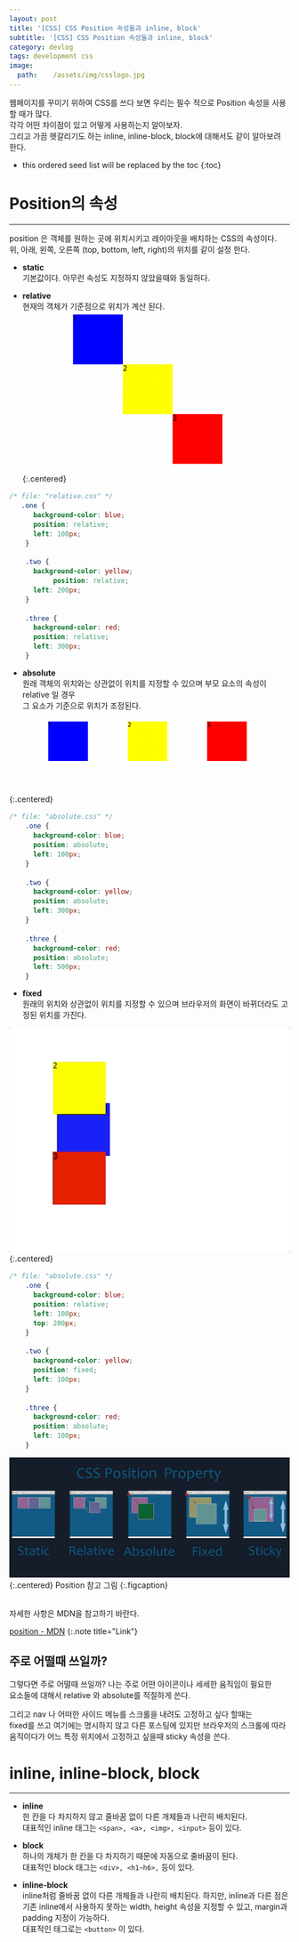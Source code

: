 ```yaml
---
layout: post
title: '[CSS] CSS Position 속성들과 inline, block'
subtitle: '[CSS] CSS Position 속성들과 inline, block'
category: devlog
tags: development css
image:
  path:    /assets/img/csslogo.jpg
---
```

[position - MDN]:https://developer.mozilla.org/ko/docs/Web/CSS/position
웹페이지를 꾸미기 위하여 CSS를 쓰다 보면 우리는 필수 적으로 Position 속성을 사용할 때가 많다.  
각각 어떤 차이점이 있고 어떻게 사용하는지 알아보자.  
그리고 가끔 헷갈리기도 하는 inline, inline-block, block에 대해서도 같이 알아보려 한다.  

<!--more-->

* this ordered seed list will be replaced by the toc
{:toc}  

# Position의 속성  
---  
position 은 객체를 원하는 곳에 위치시키고 레이아웃을 배치하는 CSS의 속성이다.  
위, 아래, 왼쪽, 오른쪽 (top, bottom, left, right)의 위치를 같이 설정 한다.  

* __static__  
기본값이다. 아무런 속성도 지정하지 않았을때와 동일하다.  

* __relative__  
현재의 객체가 기준점으로 위치가 계산 된다.  
![relative](asset/img/../../../../../assets/img/develop/2022-03-01-develop/2022-03-01-static.png){:.centered}  

```css
/* file: "relative.css" */
   .one {
      background-color: blue;
      position: relative;
      left: 100px;
    }

    .two {
      background-color: yellow;
           position: relative;
      left: 200px;
    }

    .three {
      background-color: red;
      position: relative;
      left: 300px;
    }
```

* __absolute__  
원래 객체의 위치와는 상관없이 위치를 지정할 수 있으며 부모 요소의 속성이 relative 일 경우  
그 요소가 기준으로 위치가 조정된다.  

![absolute](asset/img/../../../../../assets/img/develop/2022-03-01-develop/2022-03-01-absolute.png){:.centered}  
```css
/* file: "absolute.css" */
    .one {
      background-color: blue;
      position: absolute;
      left: 100px;
    }

    .two {
      background-color: yellow;
      position: absolute;
      left: 300px;
    }

    .three {
      background-color: red;
      position: absolute;
      left: 500px;
    }
```
* __fixed__  
원래의 위치와 상관없이 위치를 지정할 수 있으며 브라우저의 화면이 바뀌더라도 고정된 위치를 가진다.  

![fixed](asset/img/../../../../../assets/img/develop/2022-03-01-develop/2022-03-01-fixed.gif){:.centered}  
```css
/* file: "absolute.css" */
    .one {
      background-color: blue;
      position: relative;
      left: 100px;
      top: 200px;
    }

    .two {
      background-color: yellow;
      position: fixed;
      left: 100px;
    }

    .three {
      background-color: red;
      position: absolute;
      left: 100px;
    }
```  


![ref](asset/img/../../../../../assets/img/develop/2022-03-01-develop/2022-03-01-ref.png){:.centered}
Position 참고 그림
{:.figcaption}  

<br>  
자세한 사항은 MDN을 참고하기 바란다.  

[position - MDN]
{:.note title="Link"}  
## 주로 어떨때 쓰일까?  

그렇다면 주로 어떨때 쓰일까? 나는 주로 어떤 아이콘이나 세세한 움직임이 필요한  
요소들에 대해서 relative 와 absolute를 적절하게 쓴다.  

그리고 nav 나 어떠한 사이드 메뉴를 스크롤을 내려도 고정하고 싶다 할때는  
fixed를 쓰고 여기에는 명시하지 않고 다른 포스팅에 있지만 브라우저의 스크롤에 따라  
움직이다가 어느 특정 위치에서 고정하고 싶을때 sticky 속성을 쓴다.

# inline, inline-block, block  
---  

* __inline__  
한 칸을 다 차지하지 않고 줄바꿈 없이 다른 개체들과 나란히 배치된다.  
대표적인 inline 태그는 `<span>, <a>, <img>, <input>` 등이 있다.

* __block__  
하나의 개체가 한 칸을 다 차지하기 때문에 자동으로 줄바꿈이 된다.  
대표적인 block 태그는 `<div>, <h1~h6>,` 등이 있다.  

* __inline-block__  
inline처럼 줄바꿈 없이 다른 개체들과 나란히 배치된다. 하지만, inline과 다른 점은  
기존 inline에서 사용하지 못하는 width, height 속성을 지정할 수 있고, margin과  
padding 지정이 가능하다.  
대표적인 태그로는 `<button>` 이 있다.

